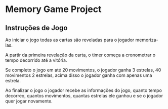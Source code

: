 # Memory Game Project

## Instruções de Jogo
Ao iniciar o jogo todas as cartas são reveladas para o jogador memoriza-las.

A partir da primeira revelação da carta, o timer começa a cronometrar o tempo decorrido até a vitória.

Se completo o jogo em até 20 movimentos, o jogador ganha 3 estrelas, 40 movimentos 2 estrelas, acima disso o jogador ganha com apenas uma estrela.

Ao finalizar o jogo o jogador recebe as informações do jogo, quanto tempo decorreo, quantos movimentos, quantas estrelas ele ganhou e se o jogador quer jogar novamente.


